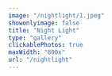 ```yaml
---
image: "/nightlight/1.jpeg"
showonlyimage: false
title: "Night Light"
type: "gallery"
clickablePhotos: true
maxWidth: "800x"
url: "/nightlight"
---
```

